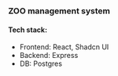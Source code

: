 ### ZOO management system

#### Tech stack:
- Frontend: React, Shadcn UI
- Backend: Express
- DB: Postgres
